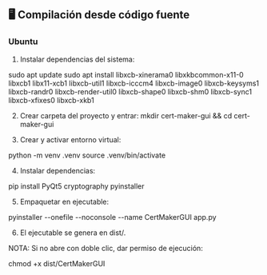 ## 🖥 Compilación desde código fuente

### Ubuntu

1. Instalar dependencias del sistema:

sudo apt update
sudo apt install libxcb-xinerama0 libxkbcommon-x11-0 libxcb1 libx11-xcb1 libxcb-util1 libxcb-icccm4 libxcb-image0 libxcb-keysyms1 libxcb-randr0 libxcb-render-util0 libxcb-shape0 libxcb-shm0 libxcb-sync1 libxcb-xfixes0 libxcb-xkb1

2. Crear carpeta del proyecto y entrar: 
mkdir cert-maker-gui && cd cert-maker-gui

3. Crear y activar entorno virtual:

python -m venv .venv
source .venv/bin/activate


4. Instalar dependencias:

pip install PyQt5 cryptography pyinstaller


5. Empaquetar en ejecutable:

pyinstaller --onefile --noconsole --name CertMakerGUI app.py

6. El ejecutable se genera en dist/.

NOTA: Si no abre con doble clic, dar permiso de ejecución:

chmod +x dist/CertMakerGUI
